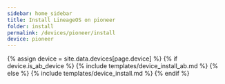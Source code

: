 ```yaml
---
sidebar: home_sidebar
title: Install LineageOS on pioneer
folder: install
permalink: /devices/pioneer/install
device: pioneer
---
```

{% assign device = site.data.devices[page.device] %}
{% if device.is_ab_device %}
{% include templates/device_install_ab.md %}
{% else %}
{% include templates/device_install.md %}
{% endif %}
